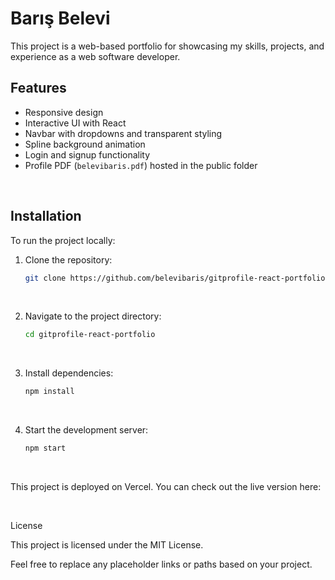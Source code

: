 # Barış Belevi

This project is a web-based portfolio for showcasing my skills, projects, and experience as a web software developer.
<br>

## Features

- Responsive design
- Interactive UI with React
- Navbar with dropdowns and transparent styling
- Spline background animation
- Login and signup functionality
- Profile PDF (`belevibaris.pdf`) hosted in the public folder
<br>

## Installation

To run the project locally:

1. Clone the repository:
   ```bash
   git clone https://github.com/belevibaris/gitprofile-react-portfolio

<br>
   
2. Navigate to the project directory:
   ```bash
   cd gitprofile-react-portfolio

<br>
   
3. Install dependencies:
   ```bash
   npm install

<br>
   
4. Start the development server:
   ```bash
   npm start
   
<br>

This project is deployed on Vercel. You can check out the live version here: <a href="www.belevibaris.com.tr"><a/>

<br>

License<br>

This project is licensed under the MIT License.
<br>

Feel free to replace any placeholder links or paths based on your project.
